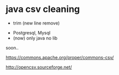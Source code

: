 # java csv cleaning

- trim (new line remove)


* Postgresql, Mysql
* (now) only java no lib

soon..

https://commons.apache.org/proper/commons-csv/ 

http://opencsv.sourceforge.net/ 
